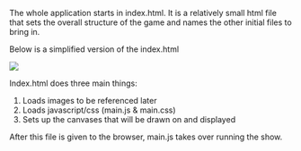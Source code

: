 <!-- # index.html -->

The whole application starts in index.html. It is a relatively small html file that sets the overall structure of the game and names the other initial files to bring in.

Below is a simplified version of the index.html
    <html>
        <head>
            <title>Hochschule Ulm</title>
            <link href="main.css" rel="stylesheet" /> 
        </head>
        <body>
            <div id="images">
                <img id="character-sprite" src="assets/charBatch1_sprite.png">
            </div>
            <div id="stage">
                <canvas id="objects-layer"></canvas>
                <canvas id="layout-layer"></canvas>
            </div>
        </body>
        <script type="module" src="main.js"></script>
    </html>

Index.html does three main things:

1. Loads images to be referenced later
1. Loads javascript/css (main.js & main.css)
1. Sets up the canvases that will be drawn on and displayed

After this file is given to the browser, main.js takes over running the show.
